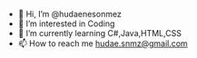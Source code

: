 - 👋 Hi, I’m @hudaenesonmez
- 👀 I’m interested in Coding
- 🌱 I’m currently learning C#,Java,HTML,CSS
- 📫 How to reach me hudae.snmz@gmail.com

<!---
hudaenesonmez/hudaenesonmez is a ✨ special ✨ repository because its `README.md` (this file) appears on your GitHub profile.
You can click the Preview link to take a look at your changes.
--->
